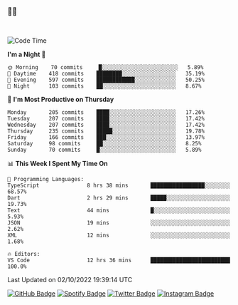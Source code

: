 ### 🤙🍺

<!-- <a href="https://github-readme-stats.vercel.app/api?username=hzak2xx&count_private=true&show_icons=true&theme=dracula">
  <img align="center" src="https://github-readme-stats.vercel.app/api?username=hzak2xx&count_private=true&show_icons=true&theme=dracula" />
</a>
</br> -->
</br>

<!--START_SECTION:waka-->
![Code Time](http://img.shields.io/badge/Code%20Time-1%2C902%20hrs%2031%20mins-blue)

**I'm a Night 🦉** 

```text
🌞 Morning    70 commits     █░░░░░░░░░░░░░░░░░░░░░░░░   5.89% 
🌆 Daytime    418 commits    ████████░░░░░░░░░░░░░░░░░   35.19% 
🌃 Evening    597 commits    ████████████░░░░░░░░░░░░░   50.25% 
🌙 Night      103 commits    ██░░░░░░░░░░░░░░░░░░░░░░░   8.67%

```
📅 **I'm Most Productive on Thursday** 

```text
Monday       205 commits    ████░░░░░░░░░░░░░░░░░░░░░   17.26% 
Tuesday      207 commits    ████░░░░░░░░░░░░░░░░░░░░░   17.42% 
Wednesday    207 commits    ████░░░░░░░░░░░░░░░░░░░░░   17.42% 
Thursday     235 commits    █████░░░░░░░░░░░░░░░░░░░░   19.78% 
Friday       166 commits    ███░░░░░░░░░░░░░░░░░░░░░░   13.97% 
Saturday     98 commits     ██░░░░░░░░░░░░░░░░░░░░░░░   8.25% 
Sunday       70 commits     █░░░░░░░░░░░░░░░░░░░░░░░░   5.89%

```


📊 **This Week I Spent My Time On** 

```text
💬 Programming Languages: 
TypeScript               8 hrs 38 mins       █████████████████░░░░░░░░   68.57% 
Dart                     2 hrs 29 mins       █████░░░░░░░░░░░░░░░░░░░░   19.73% 
Text                     44 mins             █░░░░░░░░░░░░░░░░░░░░░░░░   5.93% 
JSON                     19 mins             ░░░░░░░░░░░░░░░░░░░░░░░░░   2.62% 
XML                      12 mins             ░░░░░░░░░░░░░░░░░░░░░░░░░   1.68%

🔥 Editors: 
VS Code                  12 hrs 36 mins      █████████████████████████   100.0%

```


 Last Updated on 02/10/2022 19:39:14 UTC
<!--END_SECTION:waka-->

[![GitHub Badge](https://img.shields.io/badge/GitHub-100000?style=for-the-badge&logo=github&logoColor=white)](https://github.com/hzak2xx)
[![Spotify Badge](https://img.shields.io/badge/Spotify-1ED760?&style=for-the-badge&logo=spotify&logoColor=white)](https://open.spotify.com/user/uf90s6sbbh75a1mt44clkhkvf)
[![Twitter Badge](https://img.shields.io/badge/Twitter-1DA1F2?style=for-the-badge&logo=twitter&logoColor=white)](https://twitter.com/hzak2xx)
[![Instagram Badge](https://img.shields.io/badge/Instagram-E4405F?style=for-the-badge&logo=instagram&logoColor=white)](https://www.instagram.com/hzak2xx/)
